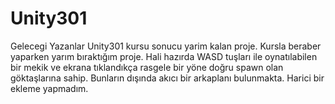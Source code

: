 # Unity301
Gelecegi Yazanlar Unity301 kursu sonucu yarim kalan proje.
Kursla beraber yaparken yarım bıraktığım proje.
Hali hazırda WASD tuşları ile oynatılabilen bir mekik ve ekrana tıklandıkça rasgele bir yöne doğru
spawn olan göktaşlarına sahip.
Bunların dışında akıcı bir arkaplanı bulunmakta. Harici bir ekleme yapmadım.
